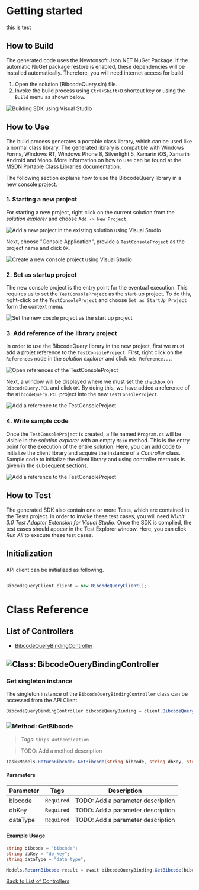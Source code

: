 # Getting started

this is test

## How to Build

The generated code uses the Newtonsoft Json.NET NuGet Package. If the automatic NuGet package restore
is enabled, these dependencies will be installed automatically. Therefore,
you will need internet access for build.

1. Open the solution (BibcodeQuery.sln) file.
2. Invoke the build process using `Ctrl+Shift+B` shortcut key or using the `Build` menu as shown below.

![Building SDK using Visual Studio](https://apidocs.io/illustration/cs?step=buildSDK&workspaceFolder=BibcodeQuery-CSharp&workspaceName=BibcodeQuery&projectName=BibcodeQuery.PCL)

## How to Use

The build process generates a portable class library, which can be used like a normal class library. The generated library is compatible with Windows Forms, Windows RT, Windows Phone 8,
Silverlight 5, Xamarin iOS, Xamarin Android and Mono. More information on how to use can be found at the [MSDN Portable Class Libraries documentation](http://msdn.microsoft.com/en-us/library/vstudio/gg597391%28v=vs.100%29.aspx).

The following section explains how to use the BibcodeQuery library in a new console project.

### 1. Starting a new project

For starting a new project, right click on the current solution from the *solution explorer* and choose  ``` Add -> New Project ```.

![Add a new project in the existing solution using Visual Studio](https://apidocs.io/illustration/cs?step=addProject&workspaceFolder=BibcodeQuery-CSharp&workspaceName=BibcodeQuery&projectName=BibcodeQuery.PCL)

Next, choose "Console Application", provide a ``` TestConsoleProject ``` as the project name and click ``` OK ```.

![Create a new console project using Visual Studio](https://apidocs.io/illustration/cs?step=createProject&workspaceFolder=BibcodeQuery-CSharp&workspaceName=BibcodeQuery&projectName=BibcodeQuery.PCL)

### 2. Set as startup project

The new console project is the entry point for the eventual execution. This requires us to set the ``` TestConsoleProject ``` as the start-up project. To do this, right-click on the  ``` TestConsoleProject ``` and choose  ``` Set as StartUp Project ``` form the context menu.

![Set the new cosole project as the start up project](https://apidocs.io/illustration/cs?step=setStartup&workspaceFolder=BibcodeQuery-CSharp&workspaceName=BibcodeQuery&projectName=BibcodeQuery.PCL)

### 3. Add reference of the library project

In order to use the BibcodeQuery library in the new project, first we must add a projet reference to the ``` TestConsoleProject ```. First, right click on the ``` References ``` node in the *solution explorer* and click ``` Add Reference... ```.

![Open references of the TestConsoleProject](https://apidocs.io/illustration/cs?step=addReference&workspaceFolder=BibcodeQuery-CSharp&workspaceName=BibcodeQuery&projectName=BibcodeQuery.PCL)

Next, a window will be displayed where we must set the ``` checkbox ``` on ``` BibcodeQuery.PCL ``` and click ``` OK ```. By doing this, we have added a reference of the ```BibcodeQuery.PCL``` project into the new ``` TestConsoleProject ```.

![Add a reference to the TestConsoleProject](https://apidocs.io/illustration/cs?step=createReference&workspaceFolder=BibcodeQuery-CSharp&workspaceName=BibcodeQuery&projectName=BibcodeQuery.PCL)

### 4. Write sample code

Once the ``` TestConsoleProject ``` is created, a file named ``` Program.cs ``` will be visible in the *solution explorer* with an empty ``` Main ``` method. This is the entry point for the execution of the entire solution.
Here, you can add code to initialize the client library and acquire the instance of a *Controller* class. Sample code to initialize the client library and using controller methods is given in the subsequent sections.

![Add a reference to the TestConsoleProject](https://apidocs.io/illustration/cs?step=addCode&workspaceFolder=BibcodeQuery-CSharp&workspaceName=BibcodeQuery&projectName=BibcodeQuery.PCL)

## How to Test

The generated SDK also contain one or more Tests, which are contained in the Tests project.
In order to invoke these test cases, you will need *NUnit 3.0 Test Adapter Extension for Visual Studio*.
Once the SDK is complied, the test cases should appear in the Test Explorer window.
Here, you can click *Run All* to execute these test cases.

## Initialization

### 

API client can be initialized as following.

```csharp

BibcodeQueryClient client = new BibcodeQueryClient();
```



# Class Reference

## <a name="list_of_controllers"></a>List of Controllers

* [BibcodeQueryBindingController](#bibcode_query_binding_controller)

## <a name="bibcode_query_binding_controller"></a>![Class: ](https://apidocs.io/img/class.png "BibcodeQuery.PCL.Controllers.BibcodeQueryBindingController") BibcodeQueryBindingController

### Get singleton instance

The singleton instance of the ``` BibcodeQueryBindingController ``` class can be accessed from the API Client.

```csharp
BibcodeQueryBindingController bibcodeQueryBinding = client.BibcodeQueryBinding;
```

### <a name="get_bibcode"></a>![Method: ](https://apidocs.io/img/method.png "BibcodeQuery.PCL.Controllers.BibcodeQueryBindingController.GetBibcode") GetBibcode

> *Tags:*  ``` Skips Authentication ``` 

> TODO: Add a method description


```csharp
Task<Models.ReturnBibcode> GetBibcode(string bibcode, string dbKey, string dataType)
```

#### Parameters

| Parameter | Tags | Description |
|-----------|------|-------------|
| bibcode |  ``` Required ```  | TODO: Add a parameter description |
| dbKey |  ``` Required ```  | TODO: Add a parameter description |
| dataType |  ``` Required ```  | TODO: Add a parameter description |


#### Example Usage

```csharp
string bibcode = "bibcode";
string dbKey = "db_key";
string dataType = "data_type";

Models.ReturnBibcode result = await bibcodeQueryBinding.GetBibcode(bibcode, dbKey, dataType);

```


[Back to List of Controllers](#list_of_controllers)



